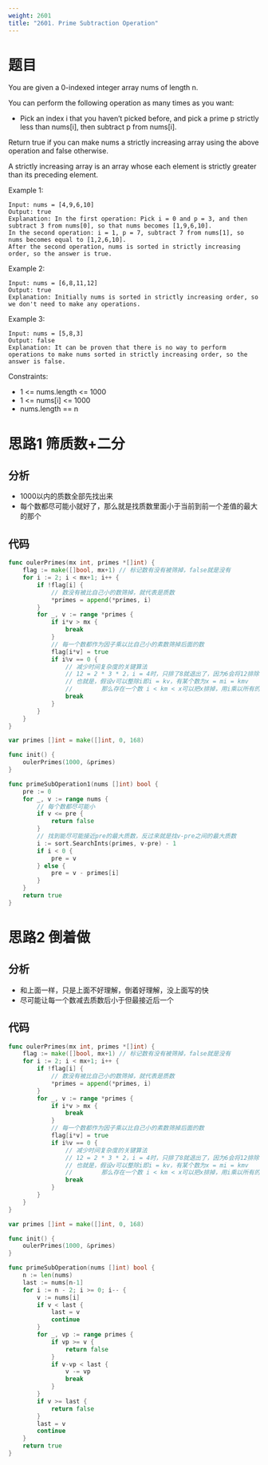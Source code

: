 ```yaml
---
weight: 2601
title: "2601. Prime Subtraction Operation"
---
```


# 题目

You are given a 0-indexed integer array nums of length n.

You can perform the following operation as many times as you want:

- Pick an index i that you haven’t picked before, and pick a prime p strictly less than nums[i], then subtract p from nums[i].

Return true if you can make nums a strictly increasing array using the above operation and false otherwise.

A strictly increasing array is an array whose each element is strictly greater than its preceding element.

Example 1:

```
Input: nums = [4,9,6,10]
Output: true
Explanation: In the first operation: Pick i = 0 and p = 3, and then subtract 3 from nums[0], so that nums becomes [1,9,6,10].
In the second operation: i = 1, p = 7, subtract 7 from nums[1], so nums becomes equal to [1,2,6,10].
After the second operation, nums is sorted in strictly increasing order, so the answer is true.
```

Example 2:

```
Input: nums = [6,8,11,12]
Output: true
Explanation: Initially nums is sorted in strictly increasing order, so we don't need to make any operations.
```

Example 3:

```
Input: nums = [5,8,3]
Output: false
Explanation: It can be proven that there is no way to perform operations to make nums sorted in strictly increasing order, so the answer is false.
```

Constraints:

- 1 <= nums.length <= 1000
- 1 <= nums[i] <= 1000
- nums.length == n

# 思路1 筛质数+二分

## 分析

- 1000以内的质数全部先找出来
- 每个数都尽可能小就好了，那么就是找质数里面小于当前到前一个差值的最大的那个

## 代码

```go
func oulerPrimes(mx int, primes *[]int) {
	flag := make([]bool, mx+1) // 标记数有没有被筛掉，false就是没有
	for i := 2; i < mx+1; i++ {
		if !flag[i] {
			// 数没有被比自己小的数筛掉，就代表是质数
			*primes = append(*primes, i)
		}
		for _, v := range *primes {
			if i*v > mx {
				break
			}
			// 每一个数都作为因子乘以比自己小的素数筛掉后面的数
			flag[i*v] = true
			if i%v == 0 {
				// 减少时间复杂度的关键算法
				// 12 = 2 * 3 * 2，i = 4时，只排了8就退出了，因为6会将12排除
				// 也就是，假设v可以整除i即i = kv，有某个数为x = mi = kmv
				//        那么存在一个数 i < km < x可以把x排掉，用i乘以所有的质数去排除就没什么意义了，提前退出减少时间复杂度
				break
			}
		}
	}
}

var primes []int = make([]int, 0, 168)

func init() {
	oulerPrimes(1000, &primes)
}

func primeSubOperation1(nums []int) bool {
	pre := 0
	for _, v := range nums {
		// 每个数都尽可能小
		if v <= pre {
			return false
		}
		// 找到能尽可能接近pre的最大质数，反过来就是找v-pre之间的最大质数
		i := sort.SearchInts(primes, v-pre) - 1
		if i < 0 {
			pre = v
		} else {
			pre = v - primes[i]
		}
	}
	return true
}
```

# 思路2 倒着做

## 分析

- 和上面一样，只是上面不好理解，倒着好理解，没上面写的快
- 尽可能让每一个数减去质数后小于但最接近后一个

## 代码

```go
func oulerPrimes(mx int, primes *[]int) {
	flag := make([]bool, mx+1) // 标记数有没有被筛掉，false就是没有
	for i := 2; i < mx+1; i++ {
		if !flag[i] {
			// 数没有被比自己小的数筛掉，就代表是质数
			*primes = append(*primes, i)
		}
		for _, v := range *primes {
			if i*v > mx {
				break
			}
			// 每一个数都作为因子乘以比自己小的素数筛掉后面的数
			flag[i*v] = true
			if i%v == 0 {
				// 减少时间复杂度的关键算法
				// 12 = 2 * 3 * 2，i = 4时，只排了8就退出了，因为6会将12排除
				// 也就是，假设v可以整除i即i = kv，有某个数为x = mi = kmv
				//        那么存在一个数 i < km < x可以把x排掉，用i乘以所有的质数去排除就没什么意义了，提前退出减少时间复杂度
				break
			}
		}
	}
}

var primes []int = make([]int, 0, 168)

func init() {
	oulerPrimes(1000, &primes)
}

func primeSubOperation(nums []int) bool {
	n := len(nums)
	last := nums[n-1]
	for i := n - 2; i >= 0; i-- {
		v := nums[i]
		if v < last {
			last = v
			continue
		}
		for _, vp := range primes {
			if vp >= v {
				return false
			}
			if v-vp < last {
				v -= vp
				break
			}
		}
		if v >= last {
			return false
		}
		last = v
		continue
	}
	return true
}
```